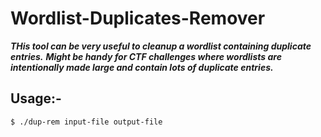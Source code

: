 # Wordlist-Duplicates-Remover

 ***THis tool can be very useful to cleanup a wordlist containing duplicate entries.***
 ***Might be handy for CTF challenges where wordlists are intentionally made large and contain lots of duplicate entries.***
 
 ## Usage:-
 
 ```sh
 $ ./dup-rem input-file output-file
 ```

